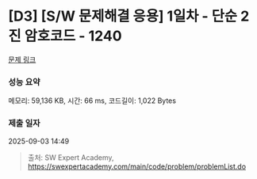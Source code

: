 # [D3] [S/W 문제해결 응용] 1일차 - 단순 2진 암호코드 - 1240 

[문제 링크](https://swexpertacademy.com/main/code/problem/problemDetail.do?contestProbId=AV15FZuqAL4CFAYD) 

### 성능 요약

메모리: 59,136 KB, 시간: 66 ms, 코드길이: 1,022 Bytes

### 제출 일자

2025-09-03 14:49



> 출처: SW Expert Academy, https://swexpertacademy.com/main/code/problem/problemList.do